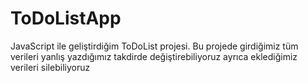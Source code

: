 # ToDoListApp

JavaScript ile geliştirdiğim ToDoList projesi. Bu projede girdiğimiz tüm verileri yanlış yazdığımız takdirde değiştirebiliyoruz ayrıca eklediğimiz verileri silebiliyoruz
